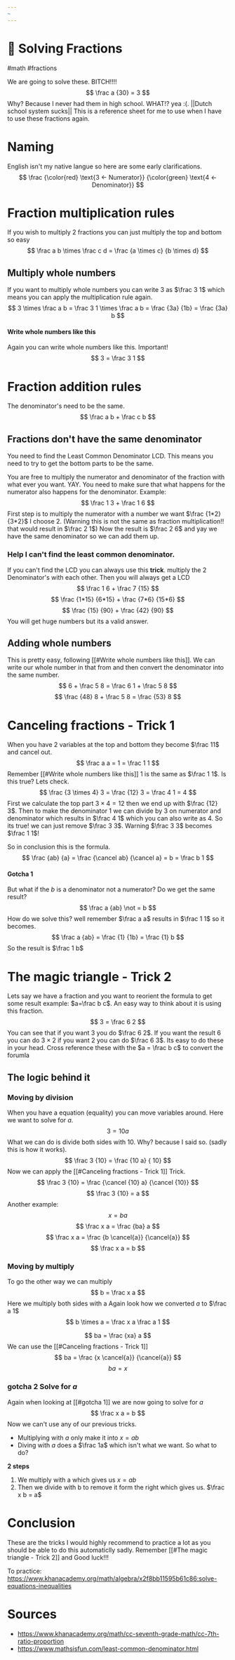 ```yaml
---
~
---
```

# 🔪 Solving Fractions
#math #fractions

We are going to solve these. BITCH!!!!
$$
\frac a {30} = 3
$$
Why? Because I never had them in high school. WHAT!? yea :(. ||Dutch school system sucks||
This is a reference sheet for me to use when I have to use these fractions again.

# Naming
English isn't my native langue so here are some early clarifications.
$$
\frac {\color{red} \text{3 <- Numerator}} 
{\color{green} \text{4 <- Denominator}} 
$$

# Fraction multiplication rules
If you wish to multiply 2 fractions you can just multiply the top and bottom so easy
$$
\frac a b \times \frac c d = \frac {a \times c} {b \times d}
$$
## Multiply whole numbers
If you want to multiply whole numbers you can write 3 as $\frac 3 1$ which means you can apply the multiplication rule again.
$$
3 \times \frac a b = \frac 3 1 \times \frac a b = \frac {3a} {1b} = \frac {3a} b
$$
#### Write whole numbers like this
Again you can write whole numbers like this. Important!
$$
3 = \frac 3 1
$$



# Fraction addition rules
The denominator's need to be the same. 
$$
\frac a b + \frac c b
$$
## Fractions don't have the same denominator
You need to find the Least Common Denominator LCD.
This means you need to try to get the bottom parts to be the same.

You are free to multiply the numerator and denominator of the fraction with what ever you want. YAY. You need to make sure that what happens for the numerator also happens for the denominator. 
Example:
$$
\frac 1 3 + \frac 1 6
$$
First step is to multiply the numerator with a number we want $\frac {1*2} {3*2}$ I choose 2. (Warning this is not the same as fraction multiplication!! that would result in $\frac 2 1$) 
Now the result is $\frac 2 6$ and yay we have the same denominator so we can add them up.

### Help I can't find the least common denominator.
If you can't find the LCD you can always use this **trick**. multiply the 2 Denominator's with each other. Then you will always get a LCD
$$
\frac 1 6 + \frac 7 {15}
$$
$$
\frac {1*15} {6*15} + \frac {7*6} {15*6}
$$
$$
\frac {15} {90} + \frac {42} {90}
$$
You will get huge numbers but its a valid answer. 

## Adding whole numbers
This is pretty easy, following [[#Write whole numbers like this]]. We can write our whole number in that from and then convert the denominator into the same number.
$$
6 + \frac 5 8 = \frac 6 1 + \frac 5 8 
$$
$$
\frac {48} 8 + \frac 5 8 = \frac {53} 8
$$

# Canceling fractions - Trick 1
When you have 2 variables at the top and bottom they become $\frac 11$ and cancel out.
$$
\frac a a = 1 = \frac 1 1
$$
Remember [[#Write whole numbers like this]] 1 is the same as $\frac 1 1$. 
Is this true? Lets check.
$$
\frac {3 \times 4} 3 = \frac {12} 3 = \frac 4 1 = 4
$$
First we calculate the top part $3\times 4 = 12$ then we end up with $\frac {12} 3$. Then to make the denominator $1$ we can divide by $3$ on numerator and denominator which results in $\frac 4 1$ which you can also write as $4$. So its true! we can just remove $\frac 3 3$. Warning $\frac 3 3$ becomes $\frac 1 1$!

So in conclusion this is the formula.
$$
\frac {ab} {a} = \frac {\cancel ab} {\cancel a} = b = \frac b 1
$$
#### Gotcha 1
But what if the $b$ is a denominator not a numerator? Do we get the same result?
$$
\frac a {ab} \not = b
$$
How do we solve this? well remember $\frac a a$ results in $\frac 1 1$ so it becomes.
$$
\frac a {ab} = \frac {1} {1b} = \frac {1} b
$$
So the result is $\frac 1 b$

# The magic triangle - Trick 2
Lets say we have a fraction and you want to reorient the formula to get some result example: $a=\frac b c$. An easy way to think about it is using this fraction.  
$$
3 = \frac 6 2
$$
You can see that if you want 3 you do $\frac 6 2$.
If you want the result 6 you can do $3\times2$ 
if you want 2 you can do $\frac 6 3$.
Its easy to do these in your head. Cross reference these with the $a = \frac b c$ to convert the forumla
## The logic behind it
### Moving by division
When you have a equation (equality) you can move variables around. 
Here we want to solve for $a$.
$$
3 = 10 a
$$
What we can do is divide both sides with $10$. Why? because I said so. (sadly this is how it works).
$$
\frac 3 {10} = \frac {10 a} { 10}
$$
Now we can apply the [[#Canceling fractions - Trick 1]] Trick. 
$$
\frac 3 {10} = \frac {\cancel {10} a} {\cancel {10}}
$$
$$
\frac 3 {10} = a
$$
Another example:
$$
x = ba
$$
$$
\frac x a = \frac {ba} a
$$
$$
\frac x a = \frac {b \cancel{a}} {\cancel{a}}
$$
$$
\frac x a = b
$$
### Moving by multiply
To go the other way we can multiply
$$
b = \frac x a
$$
Here we multiply both sides with a
Again look how we converted $a$ to $\frac a 1$ 
$$
b \times a = \frac x a \frac a 1
$$

$$
ba = \frac {xa} a
$$
We can use the [[#Canceling fractions - Trick 1]]
$$
ba = \frac {x \cancel{a}} {\cancel{a}}
$$
$$
ba = x
$$

### gotcha 2 Solve for $a$
Again when looking at [[#gotcha 1]] we are now going to solve for $a$
$$
\frac x a = b
$$
Now we can't use any of our previous tricks. 
- Multiplying with $a$ only make it into $x = ab$ 
- Diving with $a$ does a $\frac 1a$ which isn't what we want.
So what to do?

**2 steps**
1. We multiply with a which gives us $x = ab$
2. Then we divide with b to remove it form the right which gives us. $\frac x b = a$ 

# Conclusion
These are the tricks I would highly recommend to practice a lot as you should be able to do this automaticlly sadly. Remember [[#The magic triangle - Trick 2]] and Good luck!!!


To practice: https://www.khanacademy.org/math/algebra/x2f8bb11595b61c86:solve-equations-inequalities








# Sources
- https://www.khanacademy.org/math/cc-seventh-grade-math/cc-7th-ratio-proportion
- https://www.mathsisfun.com/least-common-denominator.html
